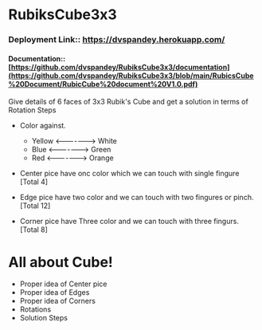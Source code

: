 # RubiksCube3x3

### Deployment Link:: https://dvspandey.herokuapp.com/
#### Documentation:: [https://github.com/dvspandey/RubiksCube3x3/documentation](https://github.com/dvspandey/RubiksCube3x3/blob/main/RubicsCube%20Document/RubicCube%20document%20V1.0.pdf)

Give details of 6 faces of 3x3 Rubik's Cube and get a solution in terms of Rotation Steps 

- Color against.
   - Yellow	<-------> White 
   - Blue	  <-------> Green
   - Red		  <-------> Orange

- Center pice have onc color which we can touch with single fingure [Total 4]
- Edge pice have two color and we can touch with two fingures or pinch. [Total 12]
- Corner pice have Three color and we can touch with three fingurs. [Total 8]



 All about Cube!
=================
- Proper idea of Center pice
- Proper idea of Edges
- Proper idea of Corners
- Rotations
-  Solution Steps 



